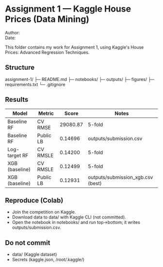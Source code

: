 # Assignment 1 — Kaggle House Prices (Data Mining)

Author: <Your Name>  
Date: <YYYY-MM-DD>

This folder contains my work for Assignment 1, using Kaggle's House Prices: Advanced Regression Techniques.

## Structure
assignment-1/
├─ README.md
├─ notebooks/
├─ outputs/
├─ figures/
├─ requirements.txt
└─ .gitignore

## Results
| Model           | Metric     | Score     | Notes                                 |
|-----------------|------------|-----------|---------------------------------------|
| Baseline RF     | CV RMSE    | 29080.87  | 5-fold                                |
| Baseline RF     | Public LB  | 0.14696   | outputs/submission.csv                |
| Log-target RF   | CV RMSLE   | 0.14200   | 5-fold                                |
| XGB (baseline)  | CV RMSLE   | 0.12499   | 5-fold                                |
| XGB (baseline)  | Public LB  | 0.12931   | outputs/submission_xgb.csv (best)     |

## Reproduce (Colab)
- Join the competition on Kaggle.
- Download data to data/ with Kaggle CLI (not committed).
- Open the notebook in notebooks/ and run top→bottom; it writes outputs/submission.csv.

## Do not commit
- data/ (Kaggle dataset)
- Secrets (kaggle.json, /root/.kaggle/)
